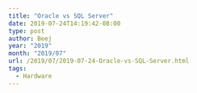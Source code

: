 ```yaml
---
title: "Oracle vs SQL Server"
date: 2019-07-24T14:19:42-08:00
type: post
author: Beej
year: "2019"
month: "2019/07"
url: /2019/07/2019-07-24-Oracle-vs-SQL-Server.html
tags:
  - Hardware
---
```

